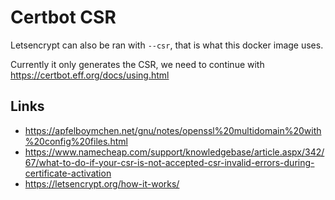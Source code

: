 # Certbot CSR

Letsencrypt can also be ran with `--csr`,
that is what this docker image uses.

Currently it only generates the CSR,
we need to continue with https://certbot.eff.org/docs/using.html

## Links

+ https://apfelboymchen.net/gnu/notes/openssl%20multidomain%20with%20config%20files.html
+ https://www.namecheap.com/support/knowledgebase/article.aspx/342/67/what-to-do-if-your-csr-is-not-accepted-csr-invalid-errors-during-certificate-activation
+ https://letsencrypt.org/how-it-works/

